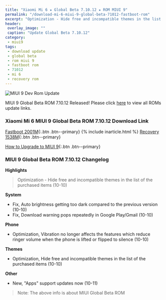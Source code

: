 ```yaml
---
title: "Xiaomi Mi 6 ★ Global Beta 7.10.12 ★ ROM MIUI 9"
permalink: "/download-mi-6-miui-9-global-beta-71012-fastboot-rom"
excerpt: "Optimization - Hide free and incompatible themes in the list of the purchased items (10-10)"
header:
 overlay_image: ""
 caption: "Update Global Beta 7.10.12"
category:
 - miui9
tags:
 - download update
 - global beta
 - rom miui 9
 - fastboot rom
 - 71012
 - mi 6
 - recovery rom
---
```


![MIUI 9 Dev Rom Update](https://4.bp.blogspot.com/-qqIUzuXskqM/WbleuZqqmeI/AAAAAAAAL8A/0z9DaYS9ULgVgF2pRb1WQAdDMUpdLW3VwCLcBGAs/s1600/Global-Developer-MIUI9.jpeg)

MIUI 9 Global Beta ROM 7.10.12 Released! Please click [here](https://mi.knoacc.org/miui-9-beta-global-71012-download-links) to view all ROMs update links.

### Xiaomi Mi 6 MIUI 9 Global Beta ROM 7.10.12 Download Link

[Fastboot 2001M](http://bigota.d.miui.com/7.10.12/sagit_global_images_7.10.12_20171012.0000.00_7.1_global_3deea3d50a.tgz){:.btn .btn--primary}
{% include inarticle.html %}
[Recovery 1538M](http://bigota.d.miui.com/7.10.12/miui_MI6Global_7.10.12_d73ca1d4cb_7.1.zip){:.btn .btn--primary}

[How to Upgrade to MIUI 9](https://mi.knoacc.org/simple-complete-guide-upgrade-to-miui-9){:.btn .btn--primary}

### MIUI 9 Global Beta ROM 7.10.12 Changelog

**Highlights**

> Optimization - Hide free and incompatible themes in the list of the purchased items (10-10)

**System**

- Fix, Auto brightness getting too dark compared to the previous version (10-10)
- Fix, Download warning pops repeatedly in Google Play/Gmail (10-10)

**Phone**

- Optimization, Vibration no longer affects the features which reduce ringer volume when the phone is lifted or flipped to silence (10-10)

**Themes**

- Optimization, Hide free and incompatible themes in the list of the purchased items (10-10)

**Other**

- New, "Apps" support updates now (10-11)

> Note: The above info is about MIUI Global Beta ROM
